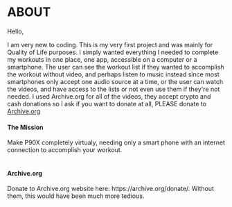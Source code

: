 <h1> ABOUT </h1>

Hello,

I am very new to coding. This is my very first project and was mainly for Quality of Life purposes. I simply wanted everything I needed to complete my workouts in one place, one app, accessible on a computer or a smartphone. The user can see the workout list if they wanted to accomplish the workout without video, and perhaps listen to music instead since most smartphones only accept one audio source at a time, or the user can watch the videos, and have access to the lists or not even use them if they're not needed. I used Archive.org for all of the videos, they accept crypto and cash donations so I ask if you want to donate at all, PLEASE donate to [Archive.org](https://archive.org/donate?origin=iawww-TopNavDonateButton)
<p>


<h4> The Mission </h4>
Make P90X completely virtualy, needing only a smart phone with an internet connection to accomplish your workout. 
  

<br>
</br>

<h4> Archive.org </h4>
Donate to Archive.org website here: https://archive.org/donate/. Without them, this would have been much more tedious. 
<br>
</br>


